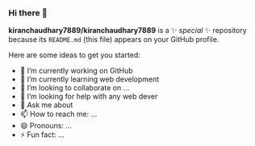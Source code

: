 ### Hi there 👋


**kiranchaudhary7889/kiranchaudhary7889** is a ✨ _special_ ✨ repository because its `README.md` (this file) appears on your GitHub profile.

Here are some ideas to get you started:

- 🔭 I’m currently working on GitHub
- 🌱 I’m currently learning web development
- 👯 I’m looking to collaborate on ...
- 🤔 I’m looking for help with any web dever
- 💬 Ask me about 
- 📫 How to reach me: ...
- 😄 Pronouns: ...
- ⚡ Fun fact: ...

